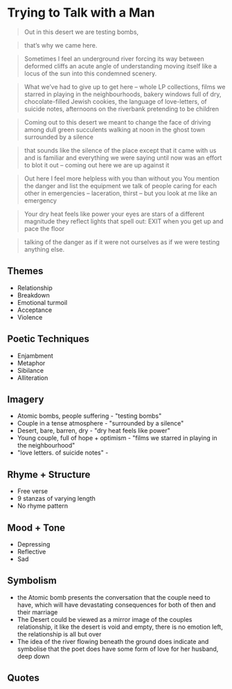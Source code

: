# Trying to Talk with a Man

> Out in this desert we are testing bombs,

> that’s why we came here.

> Sometimes I feel an underground river
> forcing its way between deformed cliffs
> an acute angle of understanding
> moving itself like a locus of the sun
> into this condemned scenery.

> What we’ve had to give up to get here –
> whole LP collections, films we starred in
> playing in the neighbourhoods, bakery windows
> full of dry, chocolate-filled Jewish cookies,
> the language of love-letters, of suicide notes,
> afternoons on the riverbank
> pretending to be children

> Coming out to this desert
> we meant to change the face of
> driving among dull green succulents
> walking at noon in the ghost town
> surrounded by a silence

> that sounds like the silence of the place
> except that it came with us
> and is familiar
> and everything we were saying until now
> was an effort to blot it out –
> coming out here we are up against it

> Out here I feel more helpless
> with you than without you
> You mention the danger
> and list the equipment
> we talk of people caring for each other
> in emergencies – laceration, thirst –
> but you look at me like an emergency

> Your dry heat feels like power
> your eyes are stars of a different magnitude
> they reflect lights that spell out: EXIT
> when you get up and pace the floor

> talking of the danger
> as if it were not ourselves
> as if we were testing anything else.

## Themes

- Relationship
- Breakdown
- Emotional turmoil
- Acceptance
- Violence

## Poetic Techniques

- Enjambment
- Metaphor
- Sibilance
- Alliteration

## Imagery

- Atomic bombs, people suffering - "testing bombs"
- Couple in a tense atmosphere - "surrounded by a silence"
- Desert, bare, barren, dry - "dry heat feels like power"
- Young couple, full of hope + optimism - "films we starred in playing in the neighbourhood"
- "love letters. of suicide notes" - 

## Rhyme + Structure

- Free verse
- 9 stanzas of varying length
- No rhyme pattern

## Mood + Tone

- Depressing
- Reflective
- Sad

## Symbolism

- the Atomic bomb presents the conversation that the couple need to have, which will have devastating consequences for both of then and their marriage
- The Desert could be viewed as a mirror image of the couples relationship, it like the desert is void and empty, there is no emotion left, the relationship is all but over
- The idea of the river flowing beneath the ground does indicate and symbolise that the poet does have some form of love for her husband, deep down

## Quotes
